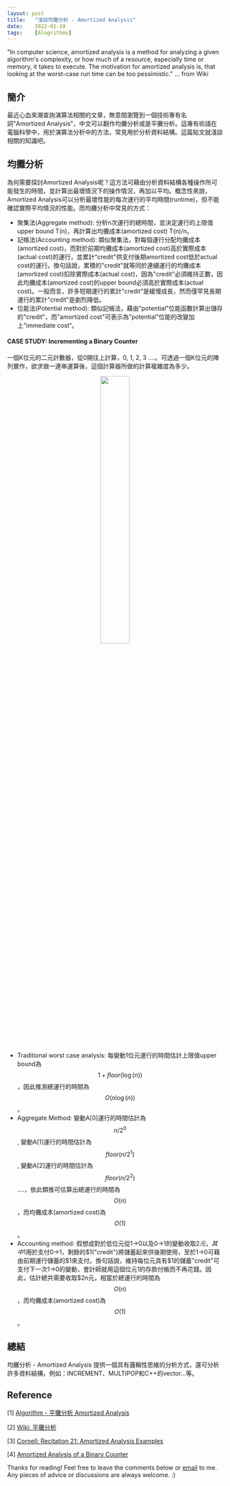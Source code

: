 ```yaml
---
layout: post
title:   "淺談均攤分析 - Amortized Analysis"
date:    2022-01-19
tags:    [Alogrithms]
---
```


"In computer science, amortized analysis is a method for analyzing a given algorithm's complexity, or how much of a resource, especially time or memory, it takes to execute. The motivation for amortized analysis is, that looking at the worst-case run time can be too pessimistic." ... from Wiki

## 簡介 ##

最近心血來潮查詢演算法相關的文章，無意間瀏覽到一個技術專有名詞"Amortized Analysis"，中文可以翻作均攤分析或是平攤分析。這專有術語在電腦科學中，用於演算法分析中的方法，常見用於分析資料結構。這篇貼文就淺談相關的知識吧。

## 均攤分析 ##
為何需要探討Amortized Analysis呢？這方法可藉由分析資料結構各種操作所可能發生的時間，並計算出最壞情況下的操作情況，再加以平均。概念性來說，Amortized Analysis可以分析最壞性能的每次運行的平均時間(runtime)，但不能確認實際平均情況的性能。而均攤分析中常見的方式：
<ul>
 <li>聚集法(Aggregate method): 分析n次運行的總時間，並決定運行的上限值upper bound T(n)，再計算出均攤成本(amortized cost) T(n)/n。</li>
 <li>記帳法(Accounting method): 類似聚集法，對每個運行分配均攤成本(amortized cost)，而對於前期均攤成本(amortized cost)高於實際成本(actual cost)的運行，並累計“credit"供支付後期amortized cost低於actual cost的運行。換句話說，累積的"credit"就等同於連續運行的均攤成本(amortized cost)扣除實際成本(actual cost)，因為"credit"必須維持正數，因此均攤成本(amortized cost)的upper bound必須高於實際成本(actual cost)。一般而言，許多短期運行的累計"credit"是緩慢成長，然而僅罕見長期運行的累計"credit"是劇烈降低。</li>
 <li>位能法(Potential method): 類似記帳法，藉由"potential"位能函數計算出儲存的"credit"，而"amortized cost"可表示為"potential"位能的改變加上"immediate cost“。</li>
</ul>

#### CASE STUDY: Incrementing a Binary Counter ####

一個K位元的二元計數器，從0開往上計算，0, 1, 2, 3 ....。可透過一個K位元的陣列實作，欲求做一連串運算後，這個計算器所做的計算複雜度為多少。

<figure><center><img src="{{ site.baseurl }}/picture/binary_counter.png" width="40%"></center></figure>

- Traditional worst case analysis: 每變動1位元運行的時間估計上限值upper bound為$$ 1 + floor(\log(n))$$，因此推測總運行的時間為 $$ O(n\log(n)) $$。
- Aggregate Method: 變動A[0]運行的時間估計為$$ n/2^0 $$, 變動A[1]運行的時間估計為$$ floor(n/2^1) $$, 變動A[2]運行的時間估計為$$ floor(n/2^2) $$ ....，依此類推可估算出總運行的時間為$$ O(n) $$，而均攤成本(amortized cost)為$$ O(1) $$。
- Accounting method: 假想成對於低位元從1->0以及0->1的變動收取$2元，其中$1用於支付0->1，剩餘的$1("credit")將儲蓄起來供後期使用，至於1->0可藉由前期運行儲蓄的$1來支付。換句話說，維持每位元具有$1的儲蓄"credit"可支付下一次1->0的變動，會計師就用這個位元1的存款付帳而不再花錢。因此，估計總共需要收取$2n元，相當於總運行的時間為$$ O(n) $$，而均攤成本(amortized cost)為$$ O(1) $$。

## 總結 ##
均攤分析 - Amortized Analysis 提供一個具有邏輯性思維的分析方式，還可分析許多資料結構，例如：INCREMENT、MULTIPOP和C++的vector...等。

## Reference ##
[1] [Algorithm - 平攤分析 Amortized Analysis](https://mropengate.blogspot.com/2015/06/algorithm-amortized-analysis.html)

[2] [Wiki: 平攤分析](https://zh.wikipedia.org/wiki/平摊分析)

[3] [Cornell: Recitation 21: Amortized Analysis Examples](https://www.cs.cornell.edu/courses/cs3110/2013sp/supplemental/recitations/rec21.html)

[4] [Amortized Analysis of a Binary Counter](https://people.engr.tamu.edu/andreas-klappenecker/csce411-s17/csce411-amortized3.pdf)

<p>Thanks for reading! Feel free to leave the comments below or <a href="mailto:qazqazqaz850@gmail.com">email</a> to me. Any pieces of advice or discussions are always welcome. :)</p>
